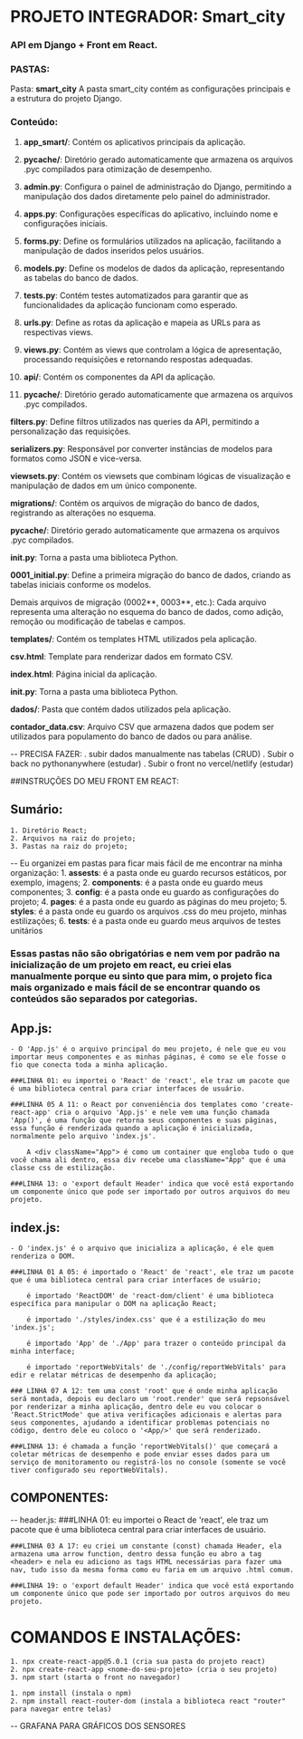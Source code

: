 # PROJETO INTEGRADOR: Smart_city

### API em Django + Front em React.

### PASTAS:

Pasta: **smart_city**
    A pasta smart_city contém as configurações principais e a estrutura do projeto Django.


### Conteúdo:
    
1. **app_smart/**:
        Contém os aplicativos principais da aplicação.


2. **pycache/**:
    Diretório gerado automaticamente que armazena os arquivos .pyc compilados para otimização de desempenho.


3. **admin.py**:
    Configura o painel de administração do Django, permitindo a manipulação dos dados diretamente pelo painel do administrador.


4. **apps.py**:
    Configurações específicas do aplicativo, incluindo nome e configurações iniciais.


5. **forms.py**:
    Define os formulários utilizados na aplicação, facilitando a manipulação de dados inseridos pelos usuários.


6. **models.py**:
    Define os modelos de dados da aplicação, representando as tabelas do banco de dados.


7. **tests.py**:
    Contém testes automatizados para garantir que as funcionalidades da aplicação funcionam como esperado.


8. **urls.py**:
Define as rotas da aplicação e mapeia as URLs para as respectivas views.


9. **views.py**:
    Contém as views que controlam a lógica de apresentação, processando requisições e retornando respostas adequadas.


10. **api/**:
    Contém os componentes da API da aplicação.


11. **pycache/**:
    Diretório gerado automaticamente que armazena os arquivos .pyc compilados.


**filters.py**:
    Define filtros utilizados nas queries da API, permitindo a personalização das requisições.


**serializers.py**:
    Responsável por converter instâncias de modelos para formatos como JSON e vice-versa.


**viewsets.py**:
    Contém os viewsets que combinam lógicas de visualização e manipulação de dados em um único componente.


**migrations/**:
    Contém os arquivos de migração do banco de dados, registrando as alterações no esquema.


**pycache/**:
    Diretório gerado automaticamente que armazena os arquivos .pyc compilados.


**init.py**:
    Torna a pasta uma biblioteca Python.


**0001_initial.py**:
    Define a primeira migração do banco de dados, criando as tabelas iniciais conforme os modelos.


Demais arquivos de migração (0002*\*, 0003*\*, etc.):
    Cada arquivo representa uma alteração no esquema do banco de dados, como adição, remoção ou modificação de tabelas e campos.


**templates/**:
    Contém os templates HTML utilizados pela aplicação.


**csv.html**:
    Template para renderizar dados em formato CSV.


**index.html**:
    Página inicial da aplicação.


**init.py**:
    Torna a pasta uma biblioteca Python.


**dados/**:
    Pasta que contém dados utilizados pela aplicação.


**contador_data.csv**:
    Arquivo CSV que armazena dados que podem ser utilizados para populamento do banco de dados ou para análise.


-- PRECISA FAZER:
    . subir dados manualmente nas tabelas (CRUD)
    . Subir o back no pythonanywhere (estudar)
    . Subir o front no vercel/netlify (estudar)

##INSTRUÇÕES DO MEU FRONT EM REACT:

## Sumário:
    1. Diretório React;
    2. Arquivos na raiz do projeto;
    3. Pastas na raiz do projeto;
    
-- Eu organizei em pastas para ficar mais fácil de me encontrar na minha organização:
    1. **assests**: é a pasta onde eu guardo recursos estáticos, por exemplo, imagens;
    2. **components**: é a pasta onde eu guardo meus componentes;
    3. **config**: é a pasta onde eu guardo as configurações do projeto;
    4. **pages**: é a pasta onde eu guardo as páginas do meu projeto;
    5. **styles**: é a pasta onde eu guardo os arquivos .css do meu projeto, minhas estilizações;
    6. **tests**: é a pasta onde eu guardo meus arquivos de testes unitários

### Essas pastas não são obrigatórias e nem vem por padrão na inicialização de um projeto em react, eu criei elas manualmente porque eu sinto que para mim, o projeto fica mais organizado e mais fácil de se encontrar quando os conteúdos são separados por categorias. 

## App.js:
    - O 'App.js' é o arquivo principal do meu projeto, é nele que eu vou importar meus componentes e as minhas páginas, é como se ele fosse o fio que conecta toda a minha aplicação.

    ###LINHA 01: eu importei o 'React' de 'react', ele traz um pacote que é uma biblioteca central para criar interfaces de usuário.

    ###LINHA 05 A 11: o React por conveniência dos templates como 'create-react-app' cria o arquivo 'App.js' e nele vem uma função chamada 'App()', é uma função que retorna seus componentes e suas páginas, essa função é renderizada quando a aplicação é inicializada, normalmente pelo arquivo 'index.js'.

        A <div className="App"> é como um container que engloba tudo o que você chama ali dentro, essa div recebe uma className="App" que é uma classe css de estilização.

    ###LINHA 13: o 'export default Header' indica que você está exportando um componente único que pode ser importado por outros arquivos do meu projeto.

## index.js:
    - O 'index.js' é o arquivo que inicializa a aplicação, é ele quem renderiza o DOM.

    ###LINHA 01 A 05: é importado o 'React' de 'react', ele traz um pacote que é uma biblioteca central para criar interfaces de usuário;

        é importado 'ReactDOM' de 'react-dom/client' é uma biblioteca específica para manipular o DOM na aplicação React;

        é importado './styles/index.css' que é a estilização do meu 'index.js';

        é importado 'App' de './App' para trazer o conteúdo principal da minha interface;

        é importado 'reportWebVitals' de './config/reportWebVitals' para edir e relatar métricas de desempenho da aplicação;

    ### LINHA 07 A 12: tem uma const 'root' que é onde minha aplicação será montada, depois eu declaro um 'root.render' que será repsonsável por renderizar a minha aplicação, dentro dele eu vou colocar o 'React.StrictMode' que ativa verificações adicionais e alertas para seus componentes, ajudando a identificar problemas potenciais no código, dentro dele eu coloco o '<App/>' que será renderizado.

    ###LINHA 13: é chamada a função 'reportWebVitals()' que começará a coletar métricas de desempenho e pode enviar esses dados para um serviço de monitoramento ou registrá-los no console (somente se você tiver configurado seu reportWebVitals).

## COMPONENTES:

-- header.js:
    ###LINHA 01: eu importei o React de 'react', ele traz um pacote que é uma biblioteca central para criar interfaces de usuário.

    ###LINHA 03 A 17: eu criei um constante (const) chamada Header, ela armazena uma arrow function, dentro dessa função eu abro a tag <header> e nela eu adiciono as tags HTML necessárias para fazer uma nav, tudo isso da mesma forma como eu faria em um arquivo .html comum.

    ###LINHA 19: o 'export default Header' indica que você está exportando um componente único que pode ser importado por outros arquivos do meu projeto.


# COMANDOS E INSTALAÇÕES:
    1. npx create-react-app@5.0.1 (cria sua pasta do projeto react)
    2. npx create-react-app <nome-do-seu-projeto> (cria o seu projeto)
    3. npm start (starta o front no navegador)

    1. npm install (instala o npm)
    2. npm install react-router-dom (instala a biblioteca react "router" para navegar entre telas)




-- GRAFANA PARA GRÁFICOS DOS SENSORES
